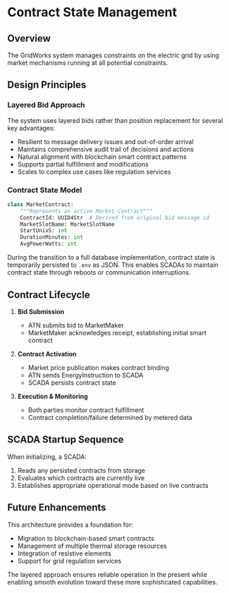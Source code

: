 # Contract State Management

## Overview

The GridWorks system manages constraints on the electric grid by using market mechanisms running at all potential constraints. 

## Design Principles

### Layered Bid Approach
The system uses layered bids rather than position replacement for several key advantages:
- Resilient to message delivery issues and out-of-order arrival
- Maintains comprehensive audit trail of decisions and actions
- Natural alignment with blockchain smart contract patterns
- Supports partial fulfillment and modifications
- Scales to complex use cases like regulation services

### Contract State Model

```python
class MarketContract:
    """Represents an active Market Contract"""
    ContractId: UUID4Str  # Derived from original bid message id
    MarketSlotName: MarketSlotName 
    StartUnixS: int
    DurationMinutes: int
    AvgPowerWatts: int
```

During the transition to a full database implementation, contract state is temporarily persisted to `.env` as JSON. This enables SCADAs to maintain contract state through reboots or communication interruptions.

## Contract Lifecycle

1. **Bid Submission**
   - ATN submits bid to MarketMaker
   - MarketMaker acknowledges receipt, establishing initial smart contract

2. **Contract Activation**
   - Market price publication makes contract binding
   - ATN sends EnergyInstruction to SCADA
   - SCADA persists contract state

3. **Execution & Monitoring**
   - Both parties monitor contract fulfillment
   - Contract completion/failure determined by metered data

## SCADA Startup Sequence

When initializing, a SCADA:
1. Reads any persisted contracts from storage
2. Evaluates which contracts are currently live
3. Establishes appropriate operational mode based on live contracts

## Future Enhancements

This architecture provides a foundation for:
- Migration to blockchain-based smart contracts
- Management of multiple thermal storage resources
- Integration of resistive elements
- Support for grid regulation services

The layered approach ensures reliable operation in the present while enabling smooth evolution toward these more sophisticated capabilities.
